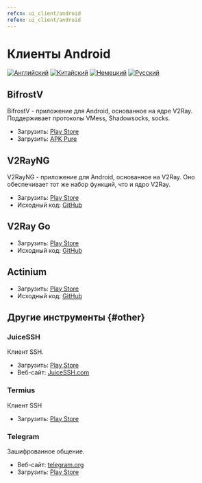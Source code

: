 ```yaml
---
refcn: ui_client/android
refen: ui_client/android
---
```

# Клиенты Android

[![Английский](../resources/english.svg)](https://www.v2ray.com/en/ui_client/android.html) [![Китайский](../resources/chinese.svg)](https://www.v2ray.com/ui_client/android.html) [![Немецкий](../resources/german.svg)](https://www.v2ray.com/de/ui_client/android.html) [![Русский](../resources/russian.svg)](https://www.v2ray.com/ru/ui_client/android.html)

## BifrostV

BifrostV - приложение для Android, основанное на ядре V2Ray. Поддерживает протоколы VMess, Shadowsocks, socks.

* Загрузить: [Play Store](https://play.google.com/store/apps/details?id=com.github.dawndiy.bifrostv)
* Загрузить: [APK Pure](https://apkpure.com/bifrostv/com.github.dawndiy.bifrostv)

## V2RayNG

V2RayNG - приложение для Android, основанное на V2Ray. Оно обеспечивает тот же набор функций, что и ядро ​​V2Ray.

* Загрузить: [Play Store](https://play.google.com/store/apps/details?id=com.v2ray.ang)
* Исходный код: [GitHub](https://github.com/2dust/v2rayNG)

## V2Ray Go

* Загрузить: [Play Store](https://play.google.com/store/apps/details?id=org.kkdev.v2raygo)
* Исходный код: [GitHub](https://github.com/xiaokangwang/V2RayGO)

## Actinium

* Загрузить: [Play Store](https://play.google.com/store/apps/details?id=com.v2ray.actinium)
* Исходный код: [GitHub](https://github.com/V2Ray-Android/Actinium)

## Другие инструменты {#other}

### JuiceSSH

Клиент SSH.

* Загрузить: [Play Store](https://play.google.com/store/apps/details?id=com.sonelli.juicessh)
* Веб-сайт: [JuiceSSH.com](https://juicessh.com/)

### Termius

Клиент SSH

* Загрузить: [Play Store](https://play.google.com/store/apps/details?id=com.server.auditor.ssh.client)

### Telegram

Зашифрованное общение.

* Веб-сайт: [telegram.org](https://telegram.org/)
* Загрузить: [Play Store](https://play.google.com/store/apps/details?id=org.telegram.messenger)